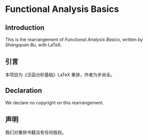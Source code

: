 # Functional Analysis Basics

## Introduction

This is the rearrangement of *Functional Analysis Basics*, written by *Shangquan Bu*, with LaTeX.

## 引言

本项目为《泛函分析基础》LaTeX 重排，作者为步尚全。

## Declaration

We declare no copyright on this rearrangement.

## 声明

我们对重排书籍没有任何版权。
